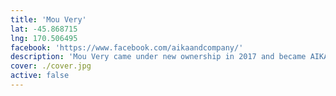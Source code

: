 ```yaml
---
title: 'Mou Very'
lat: -45.868715
lng: 170.506495
facebook: 'https://www.facebook.com/aikaandcompany/'
description: 'Mou Very came under new ownership in 2017 and became AIKA+CO, then Indigo Room in 2021.'
cover: ./cover.jpg
active: false
---
```

